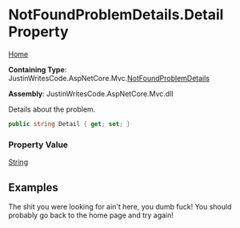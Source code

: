 # NotFoundProblemDetails\.Detail Property

[Home](../../../README.md)

**Containing Type**: JustinWritesCode\.AspNetCore\.Mvc\.[NotFoundProblemDetails](../README.md)

**Assembly**: JustinWritesCode\.AspNetCore\.Mvc\.dll

  
Details about the problem\.

```csharp
public string Detail { get; set; }
```

### Property Value

[String](https://docs.microsoft.com/en-us/dotnet/api/system.string)

## Examples

The shit you were looking for ain't here, you dumb fuck\!  You should probably go back to the home page and try again\!